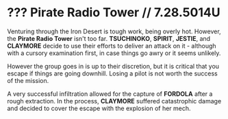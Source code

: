# ??? Pirate Radio Tower // 7.28.5014U

Venturing through the Iron Desert is tough work, being overly hot. However, the **Pirate Radio Tower** isn't too far. **TSUCHINOKO**, **SPIRIT**, **JESTIE**, and **CLAYMORE** decide to use their efforts to deliver an attack on it - although with a cursory examination first, in case things go awry or it seems unlikely.

However the group goes in is up to their discretion, but it is critical that you escape if things are going downhill. Losing a pilot is not worth the success of the mission.

A very successful infiltration allowed for the capture of **FORDOLA** after a rough extraction. In the process, **CLAYMORE** suffered catastrophic damage and decided to cover the escape with the explosion of her mech.